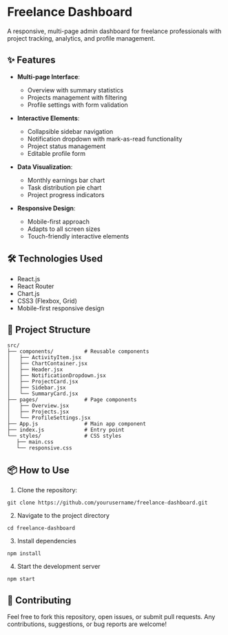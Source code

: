 # Freelance Dashboard

A responsive, multi-page admin dashboard for freelance professionals with project tracking, analytics, and profile management.

## ✨ Features

- **Multi-page Interface**:
  - Overview with summary statistics
  - Projects management with filtering
  - Profile settings with form validation

- **Interactive Elements**:
  - Collapsible sidebar navigation
  - Notification dropdown with mark-as-read functionality
  - Project status management
  - Editable profile form

- **Data Visualization**:
  - Monthly earnings bar chart
  - Task distribution pie chart
  - Project progress indicators

- **Responsive Design**:
  - Mobile-first approach
  - Adapts to all screen sizes
  - Touch-friendly interactive elements

## 🛠️ Technologies Used

- React.js
- React Router
- Chart.js
- CSS3 (Flexbox, Grid)
- Mobile-first responsive design

## 📂 Project Structure
 ```
src/
├── components/          # Reusable components
│   ├── ActivityItem.jsx
│   ├── ChartContainer.jsx
│   ├── Header.jsx
│   ├── NotificationDropdown.jsx
│   ├── ProjectCard.jsx
│   ├── Sidebar.jsx
│   └── SummaryCard.jsx
├── pages/               # Page components
│   ├── Overview.jsx
│   ├── Projects.jsx
│   └── ProfileSettings.jsx
├── App.js               # Main app component
├── index.js             # Entry point
└── styles/              # CSS styles
    ├── main.css
    └── responsive.css
 ```
## 📦 How to Use

1. Clone the repository:
 ```
 git clone https://github.com/yourusername/freelance-dashboard.git
  ```
2. Navigate to the project directory
 ```
cd freelance-dashboard
 ```
3. Install dependencies
 ```
npm install
 ```
4. Start the development server
 ```
npm start
 ```
## 🤝 Contributing

Feel free to fork this repository, open issues, or submit pull requests. Any contributions, suggestions, or bug reports are welcome!
